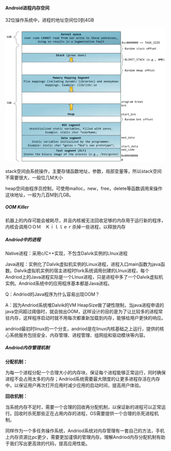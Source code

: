 #### Android进程内存空间

32位操作系统中，进程的地址空间位0到4GB

![andriod_mem](..\pic\andriod_mem.png)

stack空间由系统操作，主要存储函数地址，参数，局部变量等，所以stack空间不需要很大，一般位几M大小

heap空间由程序员控制，可使用malloc，new，free，delete等函数调用来操作这块地址，一般为几百M到几GB。

##### OOM Killer

机器上的内存可能会被耗尽，并且内核被无法回收足够的内存用于运行新的程序，内核会调用ＯＯＭ　Ｋｉｌｌｅｒ杀掉一些进程，以释放内存

##### Andriod中的进程

Native进程：采用c/C++实现，不包含Dalvik实例的LInux进程

Java进程：实例化了Dalvik虚拟机实例的Linux进程，进程入口main函数为java函数。Dalvik虚拟机实例的宿主进程时fork系统调用创建的LInux进程，每个Andriod上的Java进程实际是一个LInux进程，只是进程中多了一个Dalvik虚拟机实例。Andriod系统中的应用程序基本都是Java进程。

Q：Andriod的Java程序为什么容易出现OOM？

A：因为Andriod系统堆Dalvik的VM HeapSize做了硬性限制，当java进程申请的java空间超过阈值时，就会抛出OOM，这样设计的目的是为了让比较多的进程常驻内存，这样程序启动时就不用每次都重新加载到内存，能够给用户更快的响应。

andriod最初时linux的一个分支，andriod是在linux内核基础之上运行，提供的核心系统服务包括安全、内存管理、进程管理、组网组和驱动模块等内容。

##### Andriod内存管理机制

**分配机制：**

为每一个进程分配一个合理大小的内存块，保证每个进程能够正常运行，同时确保进程不会占用太多的内存；Andriod系统需要最大限度的让更多进程存活在内存中，以保证用户再次打开应用时减少应用的启动时间，提高用户体验。

**回收机制：**

当系统内存不足时，需要一个合理的回收再分配机制，以保证新的进程可以正常运行。回收时杀死那些正在占用内存的进程，OS需要提供一个合理的杀死进程机制。

同样作为一个多任务操作系统，Andriod系统对内存管理有一套自己的方法，手机上内存资源比pc更少，需要更加谨慎的管理内存。理解Andriod内存分配机制有助于我们写出更高效的代码，提高应用性能。

